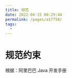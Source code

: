 ```yaml
---
title: 规范
date: 2022-04-15 00:29:44
permalink: /pages/a1ff58/
tags:
  - 
---
```

# 规范约束

根据：阿里巴巴 Java 开发手册

